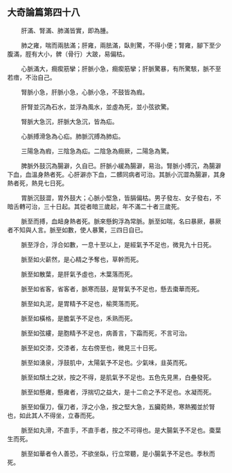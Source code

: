 ## 大奇論篇第四十八

<p>&emsp;&emsp;
肝滿、腎滿、肺滿皆實，即為腫。
</p>
<p>&emsp;&emsp;
肺之雍，喘而兩胠滿；肝雍，兩胠滿，臥則驚，不得小便；腎雍，腳下至少腹滿，脛有大小，髀（骨行）大跛，易偏枯。
</p>
<p>&emsp;&emsp;
心脈滿大，癎瘈筋攣；肝脈小急，癎瘈筋攣；肝脈驚暴，有所驚駭，脈不至若瘖，不治自己。
</p>
<p>&emsp;&emsp;
腎脈小急，肝脈小急，心脈小急，不鼓皆為瘕。
</p>
<p>&emsp;&emsp;
肝腎並沉為石水，並浮為風水，並虛為死，並小弦欲驚。
</p>
<p>&emsp;&emsp;
腎脈大急沉，肝脈大急沉，皆為疝。
</p>
<p>&emsp;&emsp;
心脈搏滑急為心疝。肺脈沉搏為肺疝。
</p>
<p>&emsp;&emsp;
三陽急為瘕，三陰急為疝。二陰急為癎厥，二陽急為驚。
</p>
<p>&emsp;&emsp;
脾脈外鼓沉為腸澼，久自已。肝脈小緩為腸澼，易治。腎脈小搏沉，為腸澼下血，血溫身熱者死。心肝澼亦下血，二髒同病者可治。其脈小沉澀為腸澼，其身熱者死，熱見七日死。
</p>
<p>&emsp;&emsp;
胃脈沉鼓澀，胃外鼓大；心脈小堅急，皆膈偏枯。男子發左、女子發右，不暗舌轉可治，三十日起。其從者暗三歲起，年不滿二十者三歲死。
</p>
<p>&emsp;&emsp;
脈至而搏，血衄身熱者死。脈來懸鉤浮為常脈。脈至如喘，名曰暴厥，暴厥者不知與人言。脈至如數，使人暴驚，三四日自已。
</p>
<p>&emsp;&emsp;
脈至浮合，浮合如數，一息十至以上，是經氣予不足也，微見九十日死。
</p>
<p>&emsp;&emsp;
脈至如火薪然，是心精之予奪也，草幹而死。
</p>
<p>&emsp;&emsp;
脈至如散葉，是肝氣予虛也，木葉落而死。
</p>
<p>&emsp;&emsp;
脈至如省客，省客者，脈寒而鼓，是腎氣予不足也，懸去棗華而死。
</p>
<p>&emsp;&emsp;
脈至如丸泥，是胃精予不足也，榆莢落而死。
</p>
<p>&emsp;&emsp;
脈至如橫格，是膽氣予不足也，禾熟而死。
</p>
<p>&emsp;&emsp;
脈至如弦縷，是胞精予不足也，病善言，下霜而死，不言可治。
</p>
<p>&emsp;&emsp;
脈至如交漆，交漆者，左右傍至也，微見三十日死。
</p>
<p>&emsp;&emsp;
脈至如湧泉，浮鼓肌中，太陽氣予不足也。少氣味，韭英而死。
</p>
<p>&emsp;&emsp;
脈至如頹土之狀，按之不得，是肌氣予不足也。五色先見黑，白壘發死。
</p>
<p>&emsp;&emsp;
脈至如懸雍，懸雍者，浮揣切之益大，是十二俞之予不足也。水凝而死。
</p>
<p>&emsp;&emsp;
脈至如偃刀，偃刀者，浮之小急，按之堅大急，五臟菀熱，寒熱獨並於腎也，如此其人不得坐，立春而死。
</p>
<p>&emsp;&emsp;
脈至如丸滑，不直手，不直手者，按之不可得也。是大腸氣予不足也。棗葉生而死。
</p>
<p>&emsp;&emsp;
脈至如華者令人善恐，不欲坐臥，行立常聽，是小腸氣予不足也。季秋而死。
</p>